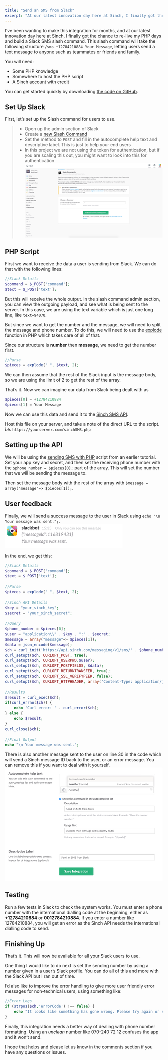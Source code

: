 ```yaml
---
title: "Send an SMS from Slack"
excerpt: "At our latest innovation day here at Sinch, I finally got the chance to re-live my PHP days and build a Slack SMS slash command. Find out more information."
---
```

I’ve been wanting to make this integration for months, and at our latest innovation day here at Sinch, I finally got the chance to re-live my PHP days and build a Slack SMS slash command. This slash command will take the following structure `/sms +12784210884 Your Message`, letting users send a text message to anyone such as teammates or friends and family.

You will need:
  - Some PHP knowledge
  - Somewhere to host the PHP script
  - A Sinch account with credit

You can get started quickly by downloading [the code on GitHub](https://github.com/sinch/sinch-slack-sms/blob/master/sinchSMS.php).

## Set Up Slack

First, let’s set up the Slash command for users to use.

>   - Open up the admin section of Slack
>   - Create a [new Slash Command](https://sinch.slack.com/services/new)
>   - Set the method to `POST` and fill in the autocomplete help text and descriptive label. This is just to help your end users
>   - In this project we are not using the token for authentication, but if you are scaling this out, you might want to look into this for authentication
![slack-command.png](images/d544186-slack-command.png)

## PHP Script

First we want to receive the data a user is sending from Slack. We can do that with the following lines:

```php
//Slack Details
$command = $_POST['command'];
$text = $_POST['text'];
```

But this will receive the whole output. In the slash command admin section, you can view the outgoing payload, and see what is being sent to the server. In this case, we are using the text variable which is just one long line, like `text=94070`.

But since we want to get the number and the message, we will need to split the message and phone number. To do this, we will need to use the [explode](http://php.net/manual/en/function.explode.php) function in PHP which takes care of all of that.

Since our structure is **number** then **message**, we need to get the number first.

```php
//Parse
$pieces = explode(" ", $text, 2);
```

We can then assume that the rest of the Slack input is the message body, so we are using the limit of 2 to get the rest of the array.

That’s it. Now we can imagine our data from Slack being dealt with as

```php
$pieces[0] = +12784210884
$pieces[1] = Your Message
```

Now we can use this data and send it to the [Sinch SMS API](https://www.sinch.com/products/messaging/sms/).

Host this file on your server, and take a note of the direct URL to the script. i.e. `https://yourserver.com/sinchSMS.php`

## Setting up the API

We will be using the [sending SMS with PHP](doc:send-sms-in-php) script from an earlier tutorial. Set your app key and secret, and then set the receiving phone number with the `$phone_number = $pieces[0];` part of the array. This will set the number that we will be sending the message to.

Then set the message body with the rest of the array with `$message = array("message"=> $pieces[1]);`.

## User feedback

Finally, we will send a success message to the user in Slack using `echo "\n Your message was sent.";`.
![messageid.png](images/97b669f-messageid.png)

In the end, we get this:

```php
//Slack Details
$command = $_POST['command'];
$text = $_POST['text'];

//Parse
$pieces = explode(" ", $text, 2);

//Sinch API Details
$key = "your_sinch_key";
$secret = "your_sinch_secret";

//Query
$phone_number = $pieces[0];
$user = "application\\" . $key . ":" . $secret;
$message = array("message"=> $pieces[1]);
$data = json_encode($message);
$ch = curl_init('https://api.sinch.com/messaging/v1/sms/' . $phone_number);
curl_setopt($ch, CURLOPT_POST, true);
curl_setopt($ch, CURLOPT_USERPWD,$user);
curl_setopt($ch, CURLOPT_POSTFIELDS, $data);
curl_setopt($ch, CURLOPT_RETURNTRANSFER, true);
curl_setopt($ch, CURLOPT_SSL_VERIFYPEER, false);
curl_setopt($ch, CURLOPT_HTTPHEADER, array('Content-Type: application/json'));

//Results
$result = curl_exec($ch);
if(curl_errno($ch)) {
    echo 'Curl error: ' . curl_error($ch);
} else {
    echo $result;
}
curl_close($ch);

//Final Output
echo "\n Your message was sent.";
```

There is also another message sent to the user on line 30 in the code which will send a Sinch message ID back to the user, or an error message. You can remove this if you want to deal with it yourself.
![feedback.png](images/c6fb1db-feedback.png)

## Testing

Run a few tests in Slack to check the system works. You must enter a phone number with the international dialling code at the beginning, either as **+12784210884** or **0012784210884**. If you enter a number like 12784210884, you will get an error as the Sinch API needs the international dialling code to send.

## Finishing Up

That’s it. This will now be available for all your Slack users to use.

One thing I would like to do next is set the sending number by using a number given in a user’s Slack profile. You can do all of this and more with the Slack API but I ran out of time.

I’d also like to improve the error handling to give more user friendly error messages for non-technical users, using something like:

```php
//Error Logs
if (strpos($ch,'errorCode') !== false) {
    echo "It looks like something has gone wrong. Please try again or speak with your administrator.";
}
```

Finally, this integration needs a better way of dealing with phone number formatting. Using an *unclean* number like 070-240 72 12 confuses the app and it won’t send.

I hope that helps and please let us know in the comments section if you have any questions or issues.
